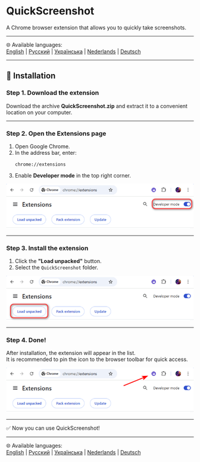 # QuickScreenshot
A Chrome browser extension that allows you to quickly take screenshots.

---

🌐 Available languages:  
[English](README.en.md) | [Русский](README.ru.md) | [Українська](README.uk.md) | [Nederlands](README.nl.md) | [Deutsch](README.de.md)

---

## 🚀 Installation

### Step 1. Download the extension
Download the archive **QuickScreenshot.zip** and extract it to a convenient location on your computer.

---

### Step 2. Open the Extensions page
1. Open Google Chrome.  
2. In the address bar, enter:  
   ```
   chrome://extensions
   ```
3. Enable **Developer mode** in the top right corner.
 
![Developer mode](../screenshots/step2_developer_mode.png)

---

### Step 3. Install the extension
1. Click the **"Load unpacked"** button.  
2. Select the `QuickScreenshot` folder.  
 
![Load unpacked](../screenshots/step3_load_unpacked.png)

---

### Step 4. Done!
After installation, the extension will appear in the list.  
It is recommended to pin the icon to the browser toolbar for quick access.
 
![Extension installed](../screenshots/step4_installed.png)

---

✅ Now you can use QuickScreenshot!

---

🌐 Available languages:  
[English](README.en.md) | [Русский](README.ru.md) | [Українська](README.uk.md) | [Nederlands](README.nl.md) | [Deutsch](README.de.md)
